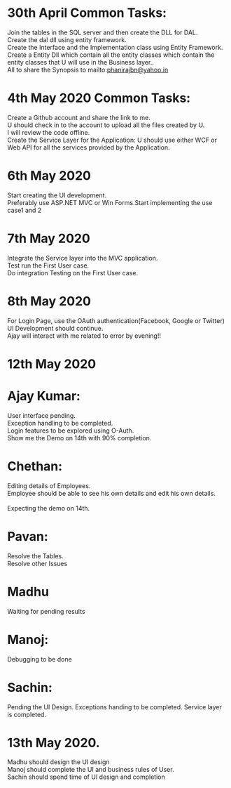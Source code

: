 # 30th April Common Tasks:
Join the tables in the SQL server and then create the DLL for DAL.<br/>
Create the dal dll using entity framework. <br/>
Create the Interface and the Implementation class using Entity Framework.<br/>
Create a Entity Dll which contain all the entity classes which contain the entity classes that U will use in the Business layer..<br/> 
All to share the Synopsis to mailto:phanirajbn@yahoo.in<br/>

# 4th May 2020 Common Tasks:
Create a Github account and share the link to me. <br/>
U should check in to the account to upload all the files created by U.<br/> 
I will review the code offline. <br/>
Create the Service Layer for the Application: U should use either WCF or Web API for all the services provided by the Application. <br/>

# 6th May 2020
Start creating the UI development.<br/>
Preferably use ASP.NET MVC or Win Forms.Start implementing the use case1 and 2<br/>

# 7th May 2020
Integrate the Service layer into the MVC application.<br/>
Test run the First User case. <br/>
Do integration Testing on the First User case. <br/>

# 8th May 2020
For Login Page, use the OAuth authentication(Facebook, Google or Twitter)<br/>
UI Development should continue.<br/>
Ajay will interact with me related to error by evening!!<br/>

# 12th May 2020
# Ajay Kumar:
User interface pending.<br/> 
Exception handling to be completed.<br/> 
Login features to be explored using O-Auth. <br/> 
Show me the Demo on 14th with 90% completion. <br/> 

# Chethan:
Editing details of Employees.<br/> 
Employee should be able to see his own details and edit his own details.<br/>  
Expecting the demo on 14th. <br/> 

# Pavan:
Resolve the Tables.<br/> 
Resolve other Issues<br/> 

# Madhu
Waiting for pending results</br>

# Manoj:
Debugging to be done

# Sachin:
Pending the UI Design.
Exceptions handing to be completed. 
Service layer is completed.

# 13th May 2020.
Madhu should design the UI design<br/>
Manoj should complete the UI and business rules of User.<br/>
Sachin should spend time of  UI design and completion<br/>

